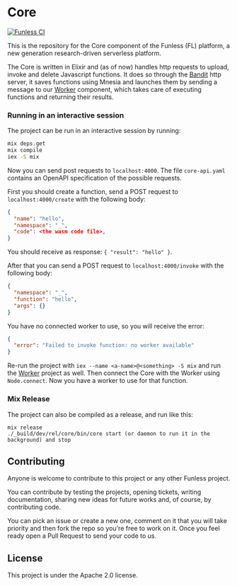 <!--
  ~ Copyright 2022 Giuseppe De Palma, Matteo Trentin
  ~
  ~ Licensed under the Apache License, Version 2.0 (the "License");
  ~ you may not use this file except in compliance with the License.
  ~ You may obtain a copy of the License at
  ~
  ~ http://www.apache.org/licenses/LICENSE-2.0
  ~
  ~ Unless required by applicable law or agreed to in writing, software
  ~ distributed under the License is distributed on an "AS IS" BASIS,
  ~ WITHOUT WARRANTIES OR CONDITIONS OF ANY KIND, either express or implied.
  ~ See the License for the specific language governing permissions and
  ~ limitations under the License.
-->

# Core
[![Funless CI](https://github.com/funlessdev/funless-core/actions/workflows/check.yml/badge.svg)](https://github.com/funlessdev/funless-core/actions/workflows/check.yml)

This is the repository for the Core component of the Funless (FL) platform, a new generation research-driven serverless platform. 

The Core is written in Elixir and (as of now) handles http requests to upload, invoke and delete Javascript functions. 
It does so through the [Bandit](https://github.com/mtrudel/bandit) http server, 
it saves functions using Mnesia and launches them by sending a message to our [Worker](https://github.com/funlessdev/funless-worker) component, 
which takes care of executing functions and returning their results.
### Running in an interactive session
The project can be run in an interactive session by running:

```sh
mix deps.get
mix compile
iex -S mix
```

Now you can send post requests to `localhost:4000`. The file `core-api.yaml` contains an OpenAPI specification of the possible requests.

First you should create a function, send a POST request to `localhost:4000/create` with the following body:
```json
{
  "name": "hello",
  "namespace": "_",
  "code": <the wasm code file>,
}
```

You should receive as response: `{ "result": "hello" }`.

After that you can send a POST request to `localhost:4000/invoke` with the following body:
```json
{
  "namespace": "_",
  "function": "hello",
  "args": {}
}
```

You have no connected worker to use, so you will receive the error:
```json
{
  "error": "Failed to invoke function: no worker available"
}
```

Re-run the project with `iex --name <a-name>@<something> -S mix` and run the [Worker](https://github.com/funlessdev/funless-worker) project as well. 
Then connect the Core with the Worker using `Node.connect`. Now you have a worker to use for that function.

### Mix Release


The project can also be compiled as a release, and run like this:

```
mix release
./_build/dev/rel/core/bin/core start (or daemon to run it in the background) and stop 
```

## Contributing
Anyone is welcome to contribute to this project or any other Funless project. 

You can contribute by testing the projects, opening tickets, writing documentation, sharing new ideas for future works and, of course,
by contributing code. 

You can pick an issue or create a new one, comment on it that you will take priority and then fork the repo so you're free to work on it.
Once you feel ready open a Pull Request to send your code to us.


## License

This project is under the Apache 2.0 license.
